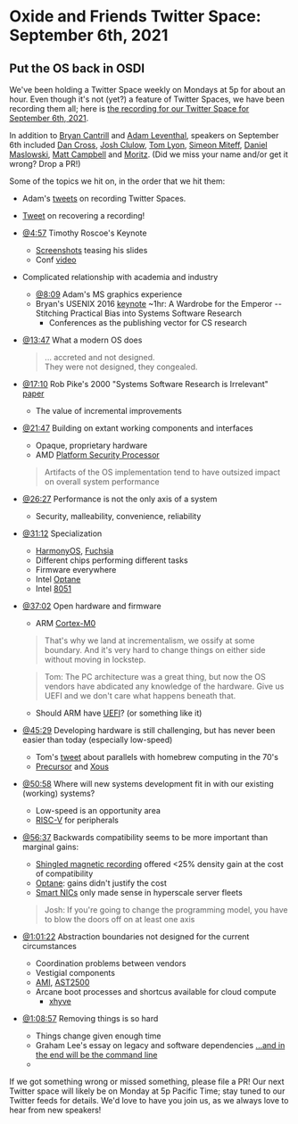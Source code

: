 # Oxide and Friends Twitter Space: September 6th, 2021

## Put the OS back in OSDI

We've been holding a Twitter Space weekly on Mondays at 5p for about an hour.
Even though it's not (yet?) a feature of Twitter Spaces, we have been
recording them all; here is
[the recording for our Twitter Space for September 6th, 2021](https://youtu.be/PVJfqjJJCkg).

In addition to
[Bryan Cantrill](https://twitter.com/bcantrill) and
[Adam Leventhal](https://twitter.com/ahl),
speakers on September 6th included
[Dan Cross](https://twitter.com/DanCrossNYC),
[Josh Clulow](https://twitter.com/jmclulow),
[Tom Lyon](https://twitter.com/aka_pugs),
[Simeon Miteff](https://twitter.com/simeonmiteff),
[Daniel Maslowski](https://twitter.com/OrangeCMS),
[Matt Campbell](https://twitter.com/mw_campbell) and
[Moritz](https://twitter.com/MoritzFago).
(Did we miss your name and/or get it wrong? Drop a PR!)

Some of the topics we hit on, in the order that we hit them:

- Adam's [tweets](https://twitter.com/ahl/status/1394528921379500034)
  on recording Twitter Spaces.
- [Tweet](https://twitter.com/ahl/status/1433664622620381186) on
  recovering a recording!
- [@4:57](https://youtu.be/PVJfqjJJCkg?t=297) Timothy Roscoe's Keynote
  - [Screenshots](https://twitter.com/bagchi_saurabh/status/1416066717118251020)
    teasing his slides
  - Conf [video](https://youtu.be/36myc8wQhLo)
- Complicated relationship with academia and industry
  - [@8:09](https://youtu.be/PVJfqjJJCkg?t=489) Adam's MS graphics experience
  - Bryan's USENIX 2016 [keynote][usenix-wardrobe] ~1hr:
    A Wardrobe for the Emperor -- Stitching Practical Bias into
    Systems Software Research
    - Conferences as the publishing vector for CS research
- [@13:47](https://youtu.be/PVJfqjJJCkg?t=827) What a modern OS does
  > ... accreted and not designed. \
  > They were not designed, they congealed.
- [@17:10](https://youtu.be/PVJfqjJJCkg?t=1030)
  Rob Pike's 2000 "Systems Software Research is Irrelevant"
  [paper](https://tianyin.github.io/misc/irrelevant.pdf)
  - The value of incremental improvements
- [@21:47](https://youtu.be/PVJfqjJJCkg?t=1307)
  Building on extant working components and interfaces
  - Opaque, proprietary hardware
  - AMD [Platform Security Processor](https://en.wikipedia.org/wiki/AMD_Platform_Security_Processor)
  > Artifacts of the OS implementation tend to have outsized impact
  > on overall system performance
- [@26:27](https://youtu.be/PVJfqjJJCkg?t=1587)
  Performance is not the only axis of a system
  - Security, malleability, convenience, reliability
- [@31:12](https://youtu.be/PVJfqjJJCkg?t=1872) Specialization
  - [HarmonyOS](https://en.wikipedia.org/wiki/HarmonyOS),
    [Fuchsia](https://en.wikipedia.org/wiki/Google_Fuchsia)
  - Different chips performing different tasks
  - Firmware everywhere
  - Intel [Optane](https://en.wikipedia.org/wiki/3D_XPoint)
  - Intel [8051](https://en.wikipedia.org/wiki/Intel_8051)
- [@37:02](https://youtu.be/PVJfqjJJCkg?t=2222) Open hardware and firmware
  - ARM [Cortex-M0](https://en.wikipedia.org/wiki/ARM_Cortex-M#Cortex-M0)
  > That's why we land at incrementalism, we ossify at some boundary.
  > And it's very hard to change things on either side without moving in lockstep.

  > Tom: The PC architecture was a great thing, but now the OS vendors
  > have abdicated any knowledge of the hardware.
  > Give us UEFI and we don't care what happens beneath that.
  - Should ARM have [UEFI][uefi]? (or something like it)
- [@45:29](https://youtu.be/PVJfqjJJCkg?t=2729)
  Developing hardware is still challenging, but has never been easier than today
  (especially low-speed)
  - Tom's [tweet](https://twitter.com/aka_pugs/status/1375869621631262721)
    about parallels with homebrew computing in the 70's
  - [Precursor](https://www.crowdsupply.com/sutajio-kosagi/precursor)
    and [Xous](https://xobs.io/announcing-xous-the-betrusted-operating-system/)
- [@50:58](https://youtu.be/PVJfqjJJCkg?t=3058)
  Where will new systems development fit in with our existing (working) systems?
  - Low-speed is an opportunity area
  - [RISC-V](https://en.wikipedia.org/wiki/RISC-V) for peripherals
- [@56:37](https://youtu.be/PVJfqjJJCkg?t=3397)
  Backwards compatibility seems to be more important than marginal gains:
  - [Shingled magnetic recording][smr] offered <25% density gain at the cost of compatibility
  - [Optane](https://en.wikipedia.org/wiki/3D_XPoint): gains didn't justify the cost
  - [Smart NICs](https://en.wikipedia.org/wiki/Data_processing_unit) only made sense in hyperscale server fleets
  > Josh: If you're going to change the programming model, you have to blow the doors off on at least one axis
- [@1:01:22](https://youtu.be/PVJfqjJJCkg?t=3682)
  Abstraction boundaries not designed for the current circumstances
  - Coordination problems between vendors
  - Vestigial components
  - [AMI](https://en.wikipedia.org/wiki/American_Megatrends),
    [AST2500](http://www.aspeedtech.com/server_ast2500/)
  - Arcane boot processes and shortcus available for cloud compute
    - [xhyve](https://github.com/machyve/xhyve)
- [@1:08:57](https://youtu.be/PVJfqjJJCkg?t=4137)
  Removing things is so hard
  - Things change given enough time
  - Graham Lee's essay on legacy and software dependencies [...and in the end will be the command line](https://www.sicpers.info/2015/01/and-in-the-end-there-will-be-the-command-line/)
  - 
If we got something wrong or missed something, please file a PR!
Our next Twitter space will likely be on Monday at 5p Pacific Time; stay tuned
to our Twitter feeds for details.  We'd love to have you join us, as we
always love to hear from new speakers!

[usenix-wardrobe]: https://www.usenix.org/conference/atc16/technical-sessions/presentation/cantrill
[uefi]: https://en.wikipedia.org/wiki/Unified_Extensible_Firmware_Interface
[smr]: https://en.wikipedia.org/wiki/Shingled_magnetic_recording

